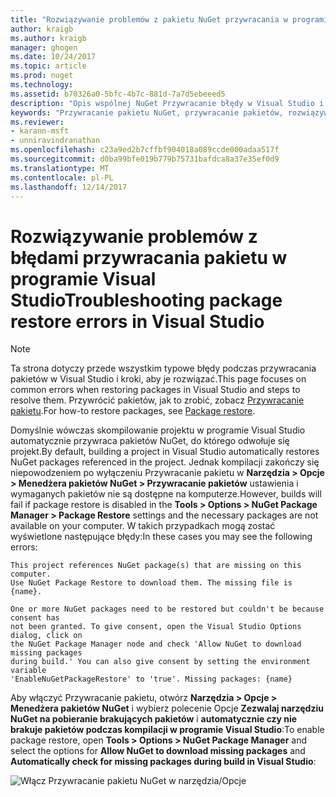 ```yaml
---
title: "Rozwiązywanie problemów z pakietu NuGet przywracania w programie Visual Studio | Dokumentacja firmy Microsoft"
author: kraigb
ms.author: kraigb
manager: ghogen
ms.date: 10/24/2017
ms.topic: article
ms.prod: nuget
ms.technology: 
ms.assetid: b70326a0-5bfc-4b7c-881d-7a7d5ebeeed5
description: "Opis wspólnej NuGet Przywracanie błędy w Visual Studio i sposoby ich rozwiązywania."
keywords: "Przywracanie pakietu NuGet, przywracanie pakietów, rozwiązywania problemów, rozwiązywanie problemów"
ms.reviewer:
- karann-msft
- unniravindranathan
ms.openlocfilehash: c23a9ed2b7cffbf904018a089ccde000adaa517f
ms.sourcegitcommit: d0ba99bfe019b779b75731bafdca8a37e35ef0d9
ms.translationtype: MT
ms.contentlocale: pl-PL
ms.lasthandoff: 12/14/2017
---
```

# <a name="troubleshooting-package-restore-errors-in-visual-studio"></a><span data-ttu-id="555a5-104">Rozwiązywanie problemów z błędami przywracania pakietu w programie Visual Studio</span><span class="sxs-lookup"><span data-stu-id="555a5-104">Troubleshooting package restore errors in Visual Studio</span></span>

> [!Note]
> <span data-ttu-id="555a5-105">Ta strona dotyczy przede wszystkim typowe błędy podczas przywracania pakietów w Visual Studio i kroki, aby je rozwiązać.</span><span class="sxs-lookup"><span data-stu-id="555a5-105">This page focuses on common errors when restoring packages in Visual Studio and steps to resolve them.</span></span> <span data-ttu-id="555a5-106">Przywrócić pakietów, jak to zrobić, zobacz [Przywracanie pakietu](../Consume-Packages/Package-Restore.md#enabling-and-disabling-package-restore).</span><span class="sxs-lookup"><span data-stu-id="555a5-106">For how-to restore packages, see [Package restore](../Consume-Packages/Package-Restore.md#enabling-and-disabling-package-restore).</span></span>

<span data-ttu-id="555a5-107">Domyślnie wówczas skompilowanie projektu w programie Visual Studio automatycznie przywraca pakietów NuGet, do którego odwołuje się projekt.</span><span class="sxs-lookup"><span data-stu-id="555a5-107">By default, building a project in Visual Studio automatically restores NuGet packages referenced in the project.</span></span> <span data-ttu-id="555a5-108">Jednak kompilacji zakończy się niepowodzeniem po wyłączeniu Przywracanie pakietu w **Narzędzia > Opcje > Menedżera pakietów NuGet > Przywracanie pakietów** ustawienia i wymaganych pakietów nie są dostępne na komputerze.</span><span class="sxs-lookup"><span data-stu-id="555a5-108">However, builds will fail if package restore is disabled in the **Tools > Options > NuGet Package Manager > Package Restore** settings and the necessary packages are not available on your computer.</span></span> <span data-ttu-id="555a5-109">W takich przypadkach mogą zostać wyświetlone następujące błędy:</span><span class="sxs-lookup"><span data-stu-id="555a5-109">In these cases you may see the following errors:</span></span>

```
This project references NuGet package(s) that are missing on this computer.
Use NuGet Package Restore to download them. The missing file is {name}.
```

```
One or more NuGet packages need to be restored but couldn't be because consent has
not been granted. To give consent, open the Visual Studio Options dialog, click on
the NuGet Package Manager node and check 'Allow NuGet to download missing packages
during build.' You can also give consent by setting the environment variable
'EnableNuGetPackageRestore' to 'true'. Missing packages: {name} 
```

<span data-ttu-id="555a5-110">Aby włączyć Przywracanie pakietu, otwórz **Narzędzia > Opcje > Menedżera pakietów NuGet** i wybierz polecenie Opcje **Zezwalaj narzędziu NuGet na pobieranie brakujących pakietów** i **automatycznie czy nie brakuje pakietów podczas kompilacji w programie Visual Studio**:</span><span class="sxs-lookup"><span data-stu-id="555a5-110">To enable package restore, open **Tools > Options > NuGet Package Manager** and select the options for **Allow NuGet to download missing packages** and **Automatically check for missing packages during build in Visual Studio**:</span></span>

![Włącz Przywracanie pakietu NuGet w narzędzia/Opcje](../Consume-Packages/media/restore-01-autorestoreoptions.png)

